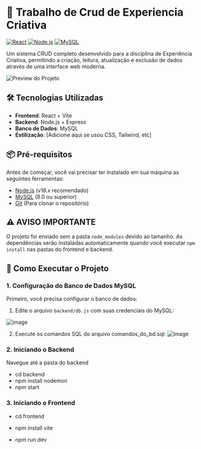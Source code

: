 # 🚀 Trabalho de Crud de Experiencia Criativa

[![React](https://img.shields.io/badge/React-18.2.0-blue)](https://reactjs.org/)
[![Node.js](https://img.shields.io/badge/Node.js-18.x-green)](https://nodejs.org/)
[![MySQL](https://img.shields.io/badge/MySQL-8.0-orange)](https://www.mysql.com/)

Um sistema CRUD completo desenvolvido para a disciplina de Experiência Criativa, permitindo a criação, leitura, atualização e exclusão de dados através de uma interface web moderna.

![Preview do Projeto](https://github.com/user-attachments/assets/890cbd73-9435-4de7-a79b-60f999a870cf)

## 🛠️ Tecnologias Utilizadas

- **Frontend**: React + Vite
- **Backend**: Node.js + Express
- **Banco de Dados**: MySQL
- **Estilização**: [Adicione aqui se usou CSS, Tailwind, etc]

## 📦 Pré-requisitos

Antes de começar, você vai precisar ter instalado em sua máquina as seguintes ferramentas:
- [Node.js](https://nodejs.org/) (v18.x recomendado)
- [MySQL](https://www.mysql.com/) (8.0 ou superior)
- [Git](https://git-scm.com) (Para clonar o repositório)

## ⚠️ AVISO IMPORTANTE
O projeto foi enviado sem a pasta `node_modules` devido ao tamanho. As dependências serão instaladas automaticamente quando você executar `npm install` nas pastas do frontend e backend.

## 🚀 Como Executar o Projeto

### 1. Configuração do Banco de Dados MySQL

Primeiro, você precisa configurar o banco de dados:

1. Edite o arquivo `backend/db.js` com suas credenciais do MySQL:

![image](https://github.com/user-attachments/assets/20d4c714-2efd-4da2-b78d-2831f21062d9)

2. Execute os comandos SQL do arquivo comandos_do_bd.sql:
![image](https://github.com/user-attachments/assets/c33766d7-f3b1-42ae-a5ea-c5ca65eda684)

### 2. Iniciando o Backend
Navegue até a pasta do backend
* cd backend
* npm install nodemon
* npm start

### 3. Iniciando o Frontend

* cd frontend

* npm install vite

* npm run dev
